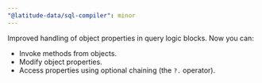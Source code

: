 ```yaml
---
"@latitude-data/sql-compiler": minor
---
```


Improved handling of object properties in query logic blocks. Now you can:
 - Invoke methods from objects.
 - Modify object properties.
 - Access properties using optional chaining (the `?.` operator).
